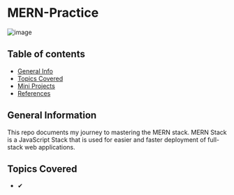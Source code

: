 # MERN-Practice

![image](https://user-images.githubusercontent.com/55777067/133691302-7a84f65d-7e7f-4f4b-9722-5da6f9398e53.png)

## Table of contents
* [General Info](#general-info)
* [Topics Covered](#topics-covered)
* [Mini Projects](#mini-projects)
* [References](#references)


## General Information
This repo documents my journey to mastering the MERN stack. MERN Stack is a JavaScript Stack that is used for easier and faster deployment of full-stack web applications.


## Topics Covered
- ✔


